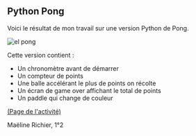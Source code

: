 ## Python Pong
Voici le résultat de mon travail sur une version Python de Pong.


![el pong](https://github.com/LabNSI/pythonsingleplayerpong-jell-y/assets/146345480/25698b28-c4d2-4625-93bb-67d2250d9fc4)

Cette version contient :
* Un chronomètre avant de démarrer
* Un compteur de points
* Une balle accélérant le plus de points on récolte
* Un écran de game over affichant le total de points
* Un paddle qui change de couleur

[(Page de l'activité)](http://silanus.fr/nsi/premiere/pong/pong.html)

Maëline Richier, 1°2

